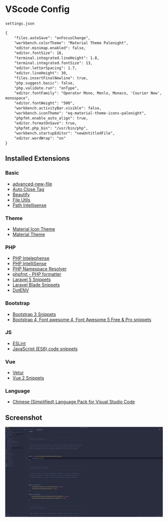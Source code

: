 # VScode Config

`settings.json` 

```
{
    "files.autoSave": "onFocusChange",
    "workbench.colorTheme": "Material Theme Palenight",
    "editor.minimap.enabled": false,
    "editor.fontSize": 18,
    "terminal.integrated.lineHeight": 1.8,
    "terminal.integrated.fontSize": 13,
    "editor.letterSpacing": 1.7,
    "editor.lineHeight": 30,
    "files.insertFinalNewline": true,
    "php.suggest.basic": false,
    "php.validate.run": "onType",
    "editor.fontFamily": "Operator Mono, Menlo, Monaco, 'Courier New', monospace",
    "editor.fontWeight": "500",
    "workbench.activityBar.visible": false,
    "workbench.iconTheme": "eq-material-theme-icons-palenight",
    "phpfmt.enable_auto_align": true,
    "editor.formatOnSave": true,
    "phpfmt.php_bin": "/usr/bin/php",
    "workbench.startupEditor": "newUntitledFile",
    "editor.wordWrap": "on"
}
```

## Installed Extensions

### Basic
* [advanced-new-file](https://marketplace.visualstudio.com/items?itemName=patbenatar.advanced-new-file)
* [Auto Close Tag](https://marketplace.visualstudio.com/items?itemName=formulahendry.auto-close-tag)
* [Beautify](https://marketplace.visualstudio.com/items?itemName=HookyQR.beautify)
* [File Utils](https://marketplace.visualstudio.com/items?itemName=sleistner.vscode-fileutils)
* [Path Intellisense](https://marketplace.visualstudio.com/items?itemName=christian-kohler.path-intellisense)

### Theme
* [Material Icon Theme](https://marketplace.visualstudio.com/items?itemName=PKief.material-icon-theme)
* [Material Theme](https://marketplace.visualstudio.com/items?itemName=Equinusocio.vsc-material-theme)

### PHP
* [PHP Intelephense](https://marketplace.visualstudio.com/items?itemName=bmewburn.vscode-intelephense-client)
* [PHP IntelliSense](https://marketplace.visualstudio.com/items?itemName=felixfbecker.php-intellisense)
* [PHP Namespace Resolver](https://marketplace.visualstudio.com/items?itemName=MehediDracula.php-namespace-resolver)
* [phpfmt - PHP formatter](https://marketplace.visualstudio.com/items?itemName=kokororin.vscode-phpfmt)
* [Laravel 5 Snippets](https://marketplace.visualstudio.com/items?itemName=onecentlin.laravel5-snippets)
* [Laravel Blade Snippets](https://marketplace.visualstudio.com/items?itemName=onecentlin.laravel-blade)
* [DotENV](https://marketplace.visualstudio.com/items?itemName=mikestead.dotenv)

### Bootstrap
* [Bootstrap 3 Snippets](https://marketplace.visualstudio.com/items?itemName=wcwhitehead.bootstrap-3-snippets)
* [Bootstrap 4, Font awesome 4, Font Awesome 5 Free & Pro snippets](https://marketplace.visualstudio.com/items?itemName=thekalinga.bootstrap4-vscode)

### JS
* [ESLint](https://marketplace.visualstudio.com/items?itemName=dbaeumer.vscode-eslint)
* [JavaScript (ES6) code snippets](https://marketplace.visualstudio.com/items?itemName=xabikos.JavaScriptSnippets)

### Vue
* [Vetur](https://marketplace.visualstudio.com/items?itemName=octref.vetur)
* [Vue 2 Snippets](https://marketplace.visualstudio.com/items?itemName=hollowtree.vue-snippets)

### Language
* [Chinese (Simplified) Language Pack for Visual Studio Code](https://marketplace.visualstudio.com/items?itemName=MS-CEINTL.vscode-language-pack-zh-hans)

## Screenshot

![](screenshot.png)




